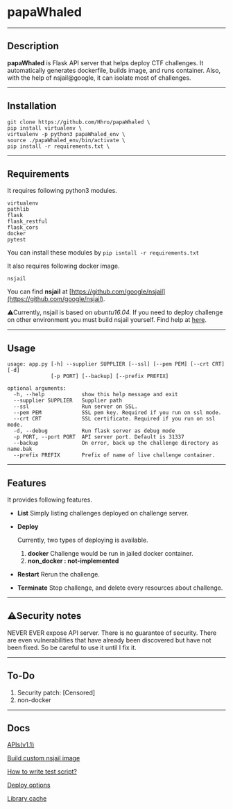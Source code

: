 # papaWhaled

---

## Description

**papaWhaled** is Flask API server that helps deploy CTF challenges. It automatically generates dockerfile, builds image, and runs container. Also, with the help of nsjail@google, it can isolate most of challenges. 

---

## Installation

    git clone https://github.com/Hhro/papaWhaled \
    pip install virtualenv \
    virtualenv -p python3 papaWhaled_env \
    source ./papaWhaled_env/bin/activate \
    pip install -r requirements.txt \

---

## Requirements

It requires following python3 modules. 

    virtualenv
    pathlib
    flask
    flask_restful
    flask_cors
    docker
    pytest

You can install these modules by `pip isntall -r requirements.txt`

It also requires following docker image.

    nsjail

You can find **nsjail** at [https://github.com/google/nsjail](https://github.com/google/nsjail). 

⚠Currently, nsjail is based on *ubuntu16.04.* If you need to deploy challenge on other environment you must build nsjail yourself. Find help at [here](https://www.notion.so/Build-custom-nsjail-image-be96f6c70a8c4212b80992f650d4ddc0).

---

## Usage

    usage: app.py [-h] --supplier SUPPLIER [--ssl] [--pem PEM] [--crt CRT] [-d]
                  [-p PORT] [--backup] [--prefix PREFIX]
    
    optional arguments:
      -h, --help            show this help message and exit
      --supplier SUPPLIER   Supplier path
      --ssl                 Run server on SSL.
      --pem PEM             SSL pem key. Required if you run on ssl mode.
      --crt CRT             SSL certificate. Required if you run on ssl mode.
      -d, --debug           Run flask server as debug mode
      -p PORT, --port PORT  API server port. Default is 31337
      --backup              On error, back up the challenge directory as name.bak
      --prefix PREFIX       Prefix of name of live challenge container.

---

## Features

It provides following features.

- **List**
Simply listing challenges deployed on challenge server.
- **Deploy**

    Currently, two types of deploying is available. 

    1. **docker**
    Challenge would be run in jailed docker container.
    2. **non_docker : not-implemented**
- **Restart**
Rerun the challenge.
- **Terminate**
Stop challenge, and delete every resources about challenge.

---

## ⚠Security notes

NEVER EVER expose API server. There is no guarantee of security. There are even vulnerabilities that have already been discovered but have not been fixed. So be careful to use it until I fix it.

---

## To-Do

1. Security patch: [Censored]
2. non-docker

---

## Docs

[APIs(v1.1)](docs/APIs_v1_1.md)

[Build custom nsjail image](docs/Build_custom_nsjail_image.md)

[How to write test script?](docs/How_to_write_test_script.md)

[Deploy options](docs/Deploy_options.md)

[Library cache](docs/Library_cache.md)